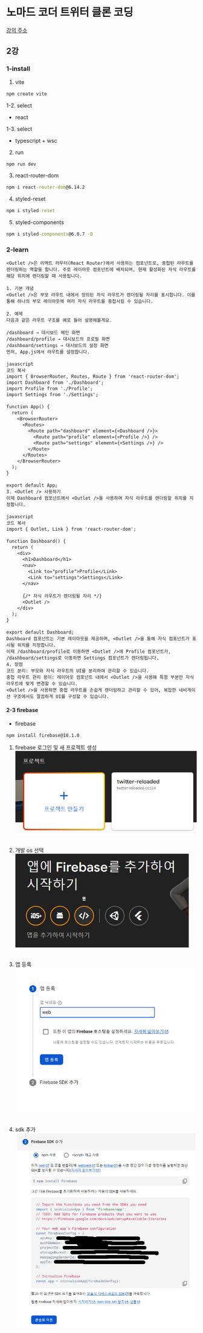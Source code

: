 # 노마드 코더 트위터 클론 코딩
[강의 주소](https://nomadcoders.co/nwitter/lobby)

## 2강
### 1-install
1. vite
```cmd
npm create vite
```

1-2. select
* react

1-3. select
* typescript + wsc

2. run
```cmd
npm run dev
```

3. react-router-dom
```cmd
npm i react-router-dom@6.14.2
```

4. styled-reset
```cmd
npm i styled-reset
```

5. styled-components
```cmd
npm i styled-components@6.0.7 -D
```

### 2-learn
```
<Outlet />은 리액트 라우터(React Router)에서 사용하는 컴포넌트로, 중첩된 라우트를 렌더링하는 역할을 합니다. 주로 레이아웃 컴포넌트에 배치되며, 현재 활성화된 자식 라우트를 해당 위치에 렌더링할 때 사용됩니다.

1. 기본 개념
<Outlet />은 부모 라우트 내에서 정의된 자식 라우트가 렌더링될 자리를 표시합니다. 이를 통해 하나의 부모 레이아웃에 여러 자식 라우트를 중첩시킬 수 있습니다.

2. 예제
다음과 같은 라우트 구조를 예로 들어 설명해볼게요.

/dashboard → 대시보드 메인 화면
/dashboard/profile → 대시보드의 프로필 화면
/dashboard/settings → 대시보드의 설정 화면
먼저, App.js에서 라우트를 설정합니다.

javascript
코드 복사
import { BrowserRouter, Routes, Route } from 'react-router-dom';
import Dashboard from './Dashboard';
import Profile from './Profile';
import Settings from './Settings';

function App() {
  return (
    <BrowserRouter>
      <Routes>
        <Route path="dashboard" element={<Dashboard />}>
          <Route path="profile" element={<Profile />} />
          <Route path="settings" element={<Settings />} />
        </Route>
      </Routes>
    </BrowserRouter>
  );
}

export default App;
3. <Outlet /> 사용하기
이제 Dashboard 컴포넌트에서 <Outlet />을 사용하여 자식 라우트를 렌더링할 위치를 지정합니다.

javascript
코드 복사
import { Outlet, Link } from 'react-router-dom';

function Dashboard() {
  return (
    <div>
      <h1>Dashboard</h1>
      <nav>
        <Link to="profile">Profile</Link>
        <Link to="settings">Settings</Link>
      </nav>
      
      {/* 자식 라우트가 렌더링될 자리 */}
      <Outlet />
    </div>
  );
}

export default Dashboard;
Dashboard 컴포넌트는 기본 레이아웃을 제공하며, <Outlet />을 통해 자식 컴포넌트가 표시될 위치를 지정합니다.
이제 /dashboard/profile로 이동하면 <Outlet />에 Profile 컴포넌트가, /dashboard/settings로 이동하면 Settings 컴포넌트가 렌더링됩니다.
4. 장점
코드 분리: 부모와 자식 라우트의 UI를 분리하여 관리할 수 있습니다.
중첩 라우트 관리 용이: 레이아웃 컴포넌트 내에서 <Outlet />을 사용해 특정 부분만 자식 라우트에 맞게 변경할 수 있습니다.
<Outlet />을 사용하면 중첩 라우트를 손쉽게 렌더링하고 관리할 수 있어, 복잡한 네비게이션 구조에서도 깔끔하게 UI를 구성할 수 있습니다.
```

#### 2-3 firebase

* firebase
```cmd
npm install firebase@10.1.0
```

1. firebase 로그인 및 새 프로젝트 생성 <br>
![](./img/firebase_start/프로젝트%20생성.png) <br><br>

2. 개발 os 선택 <br>
![](./img/firebase_start/os%20선택.png) <br><br>

3. 앱 등록 <br>
![](./img/firebase_start/앱%20등록.png) <br><br>

4. sdk 추가 <br>
![](./img/firebase_start/sdk.png) <br><br>